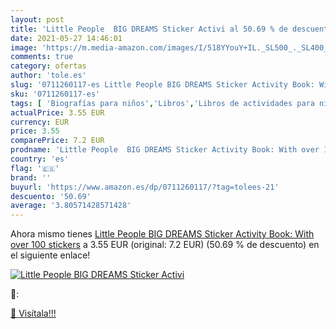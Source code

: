 ```yaml
---
layout: post
title: 'Little People  BIG DREAMS Sticker Activi al 50.69 % de descuento'
date: 2021-05-27 14:46:01
image: 'https://m.media-amazon.com/images/I/518YYouY+IL._SL500_._SL400_.jpg'
comments: true
category: ofertas
author: 'tole.es'
slug: '0711260117-es Little People BIG DREAMS Sticker Activity Book: With over...'
sku: '0711260117-es'
tags: [ 'Biografías para niños','Libros','Libros de actividades para niños','Libros de actividades, manualidades y juegos para niños','Libros de lugares y culturas para niños','Libros para colorear para niños','Libros para niños', ]
actualPrice: 3.55 EUR
currency: EUR
price: 3.55
comparePrice: 7.2 EUR
prodname: 'Little People  BIG DREAMS Sticker Activity Book: With over 100 stickers'
country: 'es'
flag: '🇪🇸'
brand: ''
buyurl: 'https://www.amazon.es/dp/0711260117/?tag=tolees-21'
descuento: '50.69'
average: '3.80571428571428'
---
```


Ahora mismo tienes [Little People  BIG DREAMS Sticker Activity Book: With over 100 stickers](https://www.amazon.es/dp/0711260117/?tag=tolees-21) a 3.55 EUR (original: 7.2 EUR) (50.69 %  de descuento) en el siguiente enlace!

[![Little People  BIG DREAMS Sticker Activi](https://m.media-amazon.com/images/I/518YYouY+IL._SL500_._SL400_.jpg)](https://www.amazon.es/dp/0711260117/?tag=tolees-21)

🔎:


[🛒 Visítala!!!](https://www.amazon.es/dp/0711260117/?tag=tolees-21)
